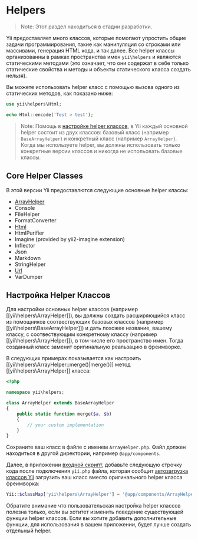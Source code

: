 Helpers
=======

> Note: Этот раздел находиться в стадии разработки.

Yii предоставляет много классов, которые помогают упростить общие задачи программирования, такие как манипуляция со строками или массивами, генерация HTML кода, и так далее. Все helper классы организованны в рамках пространства имен `yii\helpers` и являются статическими методами
 (это означает, что они содержат в себе только статические свойства и методы и объекты статического класса создать нельзя).

Вы можете использовать helper класс с помощью вызова одного из статических методов, как показано ниже:

```php
use yii\helpers\Html;

echo Html::encode('Test > test');
```

> Note: Помощь в [настройке helper классов](#customizing-helper-classes), в Yii каждый основной helper состоит из двух классов: базовый класс (например `BaseArrayHelper`) и конкретный класс (например `ArrayHelper`).
  Когда мы используете helper, вы должны использовать только конкретные версии классов и никогда не испольовать базовые классы.


Core Helper Classes
-------------------

В этой версии Yii предоставлются следующие основные helper классы:

- [ArrayHelper](helper-array.md)
- Console
- FileHelper
- FormatConverter
- [Html](helper-html.md)
- HtmlPurifier
- Imagine (provided by yii2-imagine extension)
- Inflector
- Json
- Markdown
- StringHelper
- [Url](helper-url.md)
- VarDumper


Настройка Helper Классов <span id="customizing-helper-classes"></span>
--------------------------

Для настройки основных helper классов (например [[yii\helpers\ArrayHelper]]), вы должны создать расширяющийся класс из помощников соотвествующих базовых классов (например [[yii\helpers\BaseArrayHelper]]) и дать похожее название, вашему классу, с соотвествующим конкретному классу (например [[yii\helpers\ArrayHelper]]), в том числе его пространство имен. Тогда созданный класс заменит оригинальную реальзацию в фреимворке.

В следующих примерах показывается как настроить [[yii\helpers\ArrayHelper::merge()|merge()]] метод
[[yii\helpers\ArrayHelper]] класса:

```php
<?php

namespace yii\helpers;

class ArrayHelper extends BaseArrayHelper
{
    public static function merge($a, $b)
    {
        // your custom implementation
    }
}
```

Сохраните ваш класс в файле с именем `ArrayHelper.php`. Файл должен находиться в другой директории, например `@app/components`.

Далее, в приложении [входной скрипт](structure-entry-scripts.md), добавьте следующую строчку кода
после подключения `yii.php` файла, которая сообщит [автозагрузка классов Yii](concept-autoloading.md) загрузить
ваш класс вместо оригинального helper класса фреимворка:

```php
Yii::$classMap['yii\helpers\ArrayHelper'] = '@app/components/ArrayHelper.php';
```

Обратите внимание что пользовательская настройка helper классов полезна только, если вы хотитет изменить поведение существующей функции helper классов. Если вы хотите добавить дополнительные функции, для использования в вашем приложении, будет лучше создать отдельный helper.

